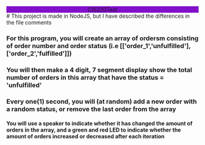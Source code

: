 <div style='background-color: #8210c9; width: 100%; text-align: center'> CIS220Test </div>
# This project is made in NodeJS, but I have described the differences in the file comments

### For this program, you will create an array of ordersm consisting of order number and order status (i.e [['order_1','unfulfilled'],['order_2','fulfilled']])

### You will then make a 4 digit, 7 segment display show the total number of orders in this array that have the status = 'unfulfilled'

### Every one(1) second, you will (at random) add a new order with a random status, or remove the last order from the array

#### You will use a speaker to indicate whether it has changed the amount of orders in the array, and a green and red LED to indicate whether the amount of orders increased or decreased after each iteration
